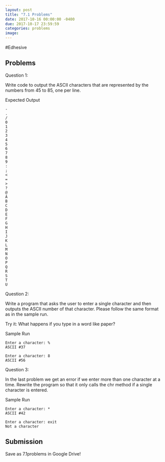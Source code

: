 ```yaml
---
layout: post
title: "7.1 Problems"
date: 2017-10-16 00:00:00 -0400
due: 2017-10-17 23:59:59
categories: problems
image:
---
```


#Edhesive

## Problems

Question 1:

Write code to output the ASCII characters that are represented by the numbers from 45 to 85, one per line.

Expected Output
```
-
.
/
0
1
2
3
4
5
6
7
8
9
:
;
<
=
>
?
@
A
B
C
D
E
F
G
H
I
J
K
L
M
N
O
P
Q
R
S
T
U
```


Question 2:

Write a program that asks the user to enter a single character and then outputs the ASCII number of that character. Please follow the same format as in the sample run.

Try it: What happens if you type in a word like paper?

Sample Run
```
Enter a character: %
ASCII #37

Enter a character: 8
ASCII #56
```

Question 3:

In the last problem we get an error if we enter more than one character at a time. Rewrite the program so that it only calls the chr method if a single character is entered.

Sample Run
```
Enter a character: *
ASCII #42

Enter a character: exit
Not a character
```

## Submission

Save as 7.1problems in Google Drive!

